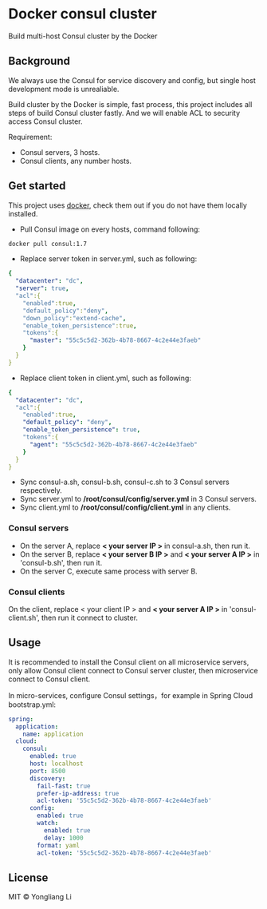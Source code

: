 # Docker consul cluster
Build multi-host Consul cluster by the Docker

## Background
We always use the Consul for service discovery and config, but single host development mode is unrealiable.


Build cluster by the Docker is simple, fast process, this project includes all steps of build Consul cluster fastly.
And we will enable ACL to security access Consul cluster.

Requirement:
+ Consul servers, 3 hosts.
+ Consul clients, any number hosts.

## Get started
This project uses [docker](https://docs.docker.com/install/),
check them out if you do not have them locally installed.

+ Pull Consul image on every hosts, command following:
``` bash
docker pull consul:1.7
```

+ Replace server token in server.yml, such as following:
``` yaml
{
  "datacenter": "dc",
  "server": true,
  "acl":{
    "enabled":true,
    "default_policy":"deny",
    "down_policy":"extend-cache",
    "enable_token_persistence":true,
    "tokens":{
      "master": "55c5c5d2-362b-4b78-8667-4c2e44e3faeb"
    }
  }
}
```

+ Replace client token in client.yml, such as following:
``` yaml
{
  "datacenter": "dc",
  "acl":{
    "enabled":true,
    "default_policy": "deny",
    "enable_token_persistence": true,
    "tokens":{
      "agent": "55c5c5d2-362b-4b78-8667-4c2e44e3faeb"
    }
  }
}
```

+ Sync consul-a.sh, consul-b.sh, consul-c.sh to 3 Consul servers respectively.
+ Sync server.yml to **/root/consul/config/server.yml** in 3 Consul servers.
+ Sync client.yml to **/root/consul/config/client.yml** in any clients.

### Consul servers
+ On the server A, replace **< your server IP >** in consul-a.sh, then run it.
+ On the server B, replace **< your server B IP >** and **< your server A IP >** in 'consul-b.sh', then run it.
+ On the server C, execute same process with server B.

### Consul clients
On the client, replace < your client IP > and **< your server A IP >** in 'consul-client.sh', then run it connect to cluster.

## Usage
It is recommended to install the Consul client on all microservice servers, only allow Consul client connect to Consul server cluster, then microservice connect to Consul client.

In micro-services, configure Consul settings，for example in Spring Cloud bootstrap.yml:
``` yaml
spring:
  application:
    name: application
  cloud:
    consul:
      enabled: true
      host: localhost
      port: 8500
      discovery:
        fail-fast: true
        prefer-ip-address: true
        acl-token: '55c5c5d2-362b-4b78-8667-4c2e44e3faeb'
      config:
        enabled: true
        watch:
          enabled: true
          delay: 1000
        format: yaml
        acl-token: '55c5c5d2-362b-4b78-8667-4c2e44e3faeb'
```


## License

MIT © Yongliang Li